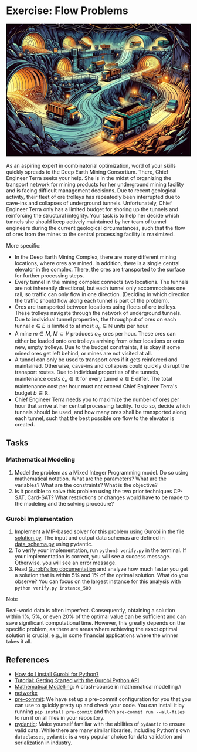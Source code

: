 # Exercise: Flow Problems

![Symbol image](./.assets/mining.webp)

As an aspiring expert in combinatorial optimization, word of your skills quickly
spreads to the Deep Earth Mining Consortium. There, Chief Engineer Terra seeks
your help. She is in the midst of organizing the transport network for mining
products for her underground mining facility and is facing difficult management
decisions. Due to recent geological activity, their fleet of ore trolleys has
repeatedly been interrupted due to cave-ins and collapses of underground
tunnels. Unfortunately, Chief Engineer Terra only has a limited budget for
shoring up the tunnels and reinforcing the structural integrity. Your task is to
help her decide which tunnels she should keep actively maintained by her team of
tunnel engineers during the current geological circumstances, such that the flow
of ores from the mines to the central processing facility is maximized.

More specific:

- In the Deep Earth Mining Complex, there are many different mining locations,
  where ores are mined. In addition, there is a single central elevator in the
  complex. There, the ores are transported to the surface for further processing
  steps.
- Every tunnel in the mining complex connects two locations. The tunnels are not
  inherently directional, but each tunnel only accommodates one rail, so traffic
  can only flow in one direction. (Deciding in which direction the traffic
  should flow along each tunnel is part of the problem).
- Ores are transported between locations using fleets of ore trolleys. These
  trolleys navigate through the network of underground tunnels. Due to
  individual tunnel properties, the throughput of ores on each tunnel $e \in E$
  is limited to at most $u_e \in \mathbb{N}$ units per hour.
- A mine $m \in M$, $M \subset V$ produces $o_m$ ores per hour. These ores can
  either be loaded onto ore trolleys arriving from other locations or onto new,
  empty trolleys. Due to the budget constraints, it is okay if some mined ores
  get left behind, or mines are not visited at all.
- A tunnel can only be used to transport ores if it gets reinforced and
  maintained. Otherwise, cave-ins and collapses could quickly disrupt the
  transport routes. Due to individual properties of the tunnels, maintenance
  costs $c_e \in \mathbb{R}$ for every tunnel $e \in E$ differ. The total
  maintenance cost per hour must not exceed Chief Engineer Terra's budget
  $b \in \mathbb{R}$.
- Chief Engineer Terra needs you to maximize the number of ores per hour that
  arrive at her central processing facility. To do so, decide which tunnels
  should be used, and how many ores shall be transported along each tunnel, such
  that the best possible ore flow to the elevator is created.

## Tasks

### Mathematical Modeling

1. Model the problem as a Mixed Integer Programming model. Do so using
   mathematical notation. What are the parameters? What are the variables? What
   are the constraints? What is the objective?
2. Is it possible to solve this problem using the two prior techniques CP-SAT,
   Card-SAT? What restrictions or changes would have to be made to the modeling
   and the solving procedure?

### Gurobi Implementation

1. Implement a MIP-based solver for this problem using Gurobi in the file
   [solution.py](./solution.py). The input and output data schemas are defined
   in [data_schema.py](./data_schema.py) using pydantic.
2. To verify your implementation, run `python3 verify.py` in the terminal. If
   your implementation is correct, you will see a success message. Otherwise,
   you will see an error message.
3. Read
   [Gurobi's log documentation](https://docs.gurobi.com/projects/optimizer/en/current/concepts/logging/mip.html)
   and analyze how much faster you get a solution that is within 5% and 1% of
   the optimal solution. What do you observe? You can focus on the largest
   instance for this analysis with `python verify.py instance_500`

> [!NOTE]
>
> Real-world data is often imperfect. Consequently, obtaining a solution within
> 1%, 5%, or even 20% of the optimal value can be sufficient and can save
> significant computational time. However, this greatly depends on the specific
> problem, as there are areas where achieving the exact optimal solution is
> crucial, e.g., in some financial applications where the winner takes it all.

## References

- [How do I install Gurobi for Python?](https://support.gurobi.com/hc/en-us/articles/360044290292-How-do-I-install-Gurobi-for-Python)
- [Tutorial: Getting Started with the Gurobi Python API](https://support.gurobi.com/hc/en-us/articles/17278438215313-Tutorial-Getting-Started-with-the-Gurobi-Python-API)
- [Mathematical Modelling](https://www.gurobi.com/resources/math-programming-modeling-basics/):
  A crash-course in mathematical modelling.\
- [networkx](https://networkx.org/documentation/stable/tutorial.html)
- [pre-commit](https://pre-commit.com/): We have set up a pre-commit
  configuration for you that you can use to quickly pretty up and check your
  code. You can install it by running `pip install pre-commit` and then
  `pre-commit run --all-files` to run it on all files in your repository.
- [pydantic](https://docs.pydantic.dev/latest/): Make yourself familiar with the
  abilities of `pydantic` to ensure valid data. While there are many similar
  libraries, including Python's own `dataclasses`, `pydantic` is a very popular
  choice for data validation and serialization in industry.
